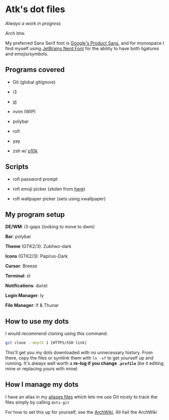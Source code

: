 # Atk's dot files

*Always a work in progress*

Arch btw.

My preferred Sans Serif font is [Google's Product Sans](https://aur.archlinux.org/packages/ttf-google-sans/), and for monospace I find myself using [JetBrains Nerd Font](https://aur.archlinux.org/packages/nerd-fonts-jetbrains-mono/) for the ability to have both ligatures and emojis/symbols.

## Programs covered

* Git (global gitignore)

* i3

* [st](https://github.com/alpha-tango-kilo/st)

* nvim (WIP)

* polybar

* rofi

* yay

* zsh w/ [p10k](https://github.com/romkatv/powerlevel10k)

## Scripts

* rofi password prompt

* rofi emoji picker (stolen from [here](https://github.com/LukeSmithxyz/voidrice/blob/master/.local/bin/dmenuunicode))

* rofi wallpaper picker (sets using xwallpaper)

## My program setup

**DE/WM**: i3-gaps (looking to move to dwm)

**Bar**: polybar

**Theme** (GTK2/3): Zukitwo-dark

**Icons** (GTK2/3): Papirus-Dark

**Cursor**: Breeze

**Terminal**: st

**Notifications**: dunst

**Login Manager**: ly

**File Manager**: lf & Thunar

## How to use my dots

I would recommend cloning using this command:

```sh
git clone --depth 1 [HTTPS/SSH link]
```

This'll get you my dots downloaded with no unnecessary history.
From there, copy the files or symlink them with `ln -sf` to get yourself up and running.
It's always well worth a **re-log if you change `.profile`** (be it editing mine or replacing yours with mine)

## How I manage my dots
I have an alias in my [aliases files](https://github.com/AtkLordOverAll/dots/blob/master/.config/aliases#L32) which lets me use Git nicely to track the files simply by calling `dots-git`

For how to set this up for yourself, see the [ArchWiki](https://wiki.archlinux.org/index.php/Dotfiles).
All hail the ArchWiki
